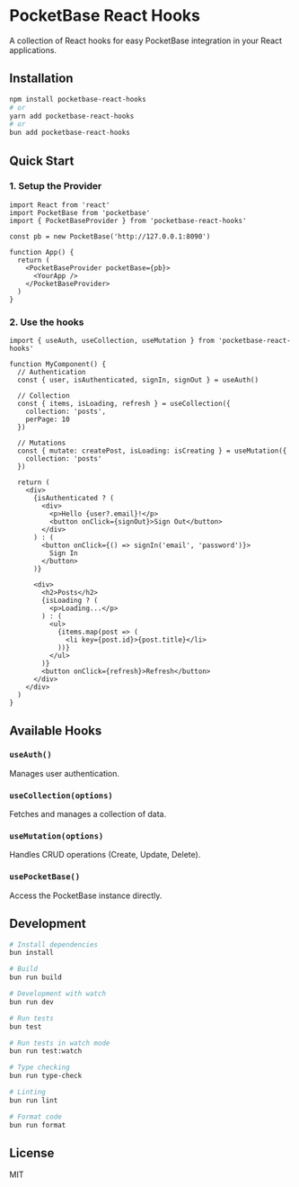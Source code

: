 # PocketBase React Hooks

A collection of React hooks for easy PocketBase integration in your React applications.

## Installation

```bash
npm install pocketbase-react-hooks
# or
yarn add pocketbase-react-hooks
# or
bun add pocketbase-react-hooks
```

## Quick Start

### 1. Setup the Provider

```tsx
import React from 'react'
import PocketBase from 'pocketbase'
import { PocketBaseProvider } from 'pocketbase-react-hooks'

const pb = new PocketBase('http://127.0.0.1:8090')

function App() {
  return (
    <PocketBaseProvider pocketBase={pb}>
      <YourApp />
    </PocketBaseProvider>
  )
}
```

### 2. Use the hooks

```tsx
import { useAuth, useCollection, useMutation } from 'pocketbase-react-hooks'

function MyComponent() {
  // Authentication
  const { user, isAuthenticated, signIn, signOut } = useAuth()
  
  // Collection
  const { items, isLoading, refresh } = useCollection({
    collection: 'posts',
    perPage: 10
  })
  
  // Mutations
  const { mutate: createPost, isLoading: isCreating } = useMutation({
    collection: 'posts'
  })
  
  return (
    <div>
      {isAuthenticated ? (
        <div>
          <p>Hello {user?.email}!</p>
          <button onClick={signOut}>Sign Out</button>
        </div>
      ) : (
        <button onClick={() => signIn('email', 'password')}>
          Sign In
        </button>
      )}
      
      <div>
        <h2>Posts</h2>
        {isLoading ? (
          <p>Loading...</p>
        ) : (
          <ul>
            {items.map(post => (
              <li key={post.id}>{post.title}</li>
            ))}
          </ul>
        )}
        <button onClick={refresh}>Refresh</button>
      </div>
    </div>
  )
}
```

## Available Hooks

### `useAuth()`
Manages user authentication.

### `useCollection(options)`
Fetches and manages a collection of data.

### `useMutation(options)`
Handles CRUD operations (Create, Update, Delete).

### `usePocketBase()`
Access the PocketBase instance directly.

## Development

```bash
# Install dependencies
bun install

# Build
bun run build

# Development with watch
bun run dev

# Run tests
bun test

# Run tests in watch mode
bun run test:watch

# Type checking
bun run type-check

# Linting
bun run lint

# Format code
bun run format
```

## License

MIT
